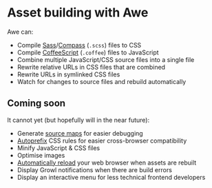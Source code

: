 # Asset building with Awe

Awe can:

- Compile [Sass](http://sass-lang.com/)/[Compass](http://compass-style.org/) (`.scss`) files to CSS
- Compile [CoffeeScript](http://coffeescript.org/) (`.coffee`) files to JavaScript
- Combine multiple JavaScript/CSS source files into a single file
- Rewrite relative URLs in CSS files that are combined
- Rewrite URLs in symlinked CSS files
- Watch for changes to source files and rebuild automatically

## Coming soon

It cannot yet (but hopefully will in the near future):

- Generate [source maps](http://www.html5rocks.com/en/tutorials/developertools/sourcemaps/) for easier debugging
- [Autoprefix](https://github.com/ai/autoprefixer) CSS rules for easier cross-browser compatibility
- Minify JavaScript & CSS files
- Optimise images
- [Automatically reload](http://livereload.com/) your web browser when assets are rebuilt
- Display Growl notifications when there are build errors
- Display an interactive menu for less technical frontend developers
